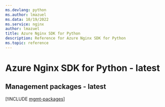 ```yaml
---
ms.devlang: python
ms.author: lmazuel
ms.data: 10/19/2022
ms.service: nginx
author: lmazuel
title: Azure Nginx SDK for Python
description: Reference for Azure Nginx SDK for Python
ms.topic: reference
---
```

# Azure Nginx SDK for Python - latest

## Management packages - latest
[!INCLUDE [mgmt-packages](nginx-mgmt-index.md)]